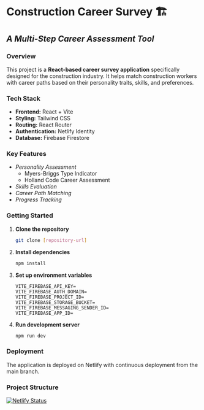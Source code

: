 # **Construction Career Survey** 🏗️

## _A Multi-Step Career Assessment Tool_

### **Overview**
This project is a **React-based career survey application** specifically designed for the construction industry. It helps match construction workers with career paths based on their personality traits, skills, and preferences.

### **Tech Stack**
- **Frontend:** React + Vite
- **Styling:** Tailwind CSS
- **Routing:** React Router
- **Authentication:** Netlify Identity
- **Database:** Firebase Firestore

### **Key Features**
* _Personality Assessment_
  * Myers-Briggs Type Indicator
  * Holland Code Career Assessment
* _Skills Evaluation_
* _Career Path Matching_
* _Progress Tracking_

### **Getting Started**
1. **Clone the repository**
   ```bash
   git clone [repository-url]
   ```

2. **Install dependencies**
   ```bash
   npm install
   ```

3. **Set up environment variables**
   ```
   VITE_FIREBASE_API_KEY=
   VITE_FIREBASE_AUTH_DOMAIN=
   VITE_FIREBASE_PROJECT_ID=
   VITE_FIREBASE_STORAGE_BUCKET=
   VITE_FIREBASE_MESSAGING_SENDER_ID=
   VITE_FIREBASE_APP_ID=
   ```

4. **Run development server**
   ```bash
   npm run dev
   ```

### **Deployment**
The application is deployed on Netlify with continuous deployment from the main branch.

### **Project Structure** 

[![Netlify Status](https://api.netlify.com/api/v1/badges/70562caf-0ffe-42fc-9684-a564378034a0/deploy-status)](https://app.netlify.com/sites/career-survey/deploys)
